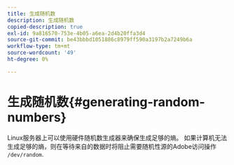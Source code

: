 ```yaml
---
title: 生成随机数
description: 生成随机数
copied-description: true
exl-id: 9a816570-753e-4b05-a6ea-2d4b20ffa3d4
source-git-commit: be43bbbd1051886c8979ff590a3197b2a7249b6a
workflow-type: tm+mt
source-wordcount: '49'
ht-degree: 0%

---
```


# 生成随机数{#generating-random-numbers}

Linux服务器上可以使用硬件随机数生成器来确保生成足够的熵。 如果计算机无法生成足够的熵，则在等待来自的数据时将阻止需要随机性源的Adobe访问操作 `/dev/random`.
